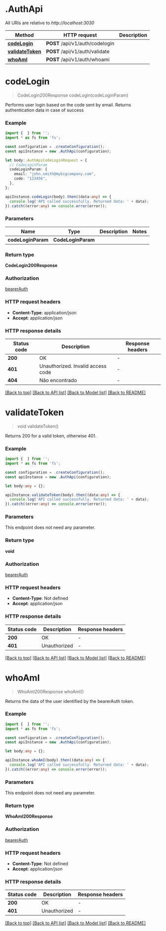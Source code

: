 # .AuthApi

All URIs are relative to *http://localhost:3030*

Method | HTTP request | Description
------------- | ------------- | -------------
[**codeLogin**](AuthApi.md#codeLogin) | **POST** /api/v1/auth/codelogin | 
[**validateToken**](AuthApi.md#validateToken) | **POST** /api/v1/auth/validate | 
[**whoAmI**](AuthApi.md#whoAmI) | **POST** /api/v1/auth/whoami | 


# **codeLogin**
> CodeLogin200Response codeLogin(codeLoginParam)

Performs user login based on the code sent by email. Returns authentication data in case of success

### Example


```typescript
import {  } from '';
import * as fs from 'fs';

const configuration = .createConfiguration();
const apiInstance = new .AuthApi(configuration);

let body:.AuthApiCodeLoginRequest = {
  // CodeLoginParam
  codeLoginParam: {
    email: "john.smith@mybigcompany.com",
    code: "123456",
  },
};

apiInstance.codeLogin(body).then((data:any) => {
  console.log('API called successfully. Returned data: ' + data);
}).catch((error:any) => console.error(error));
```


### Parameters

Name | Type | Description  | Notes
------------- | ------------- | ------------- | -------------
 **codeLoginParam** | **CodeLoginParam**|  |


### Return type

**CodeLogin200Response**

### Authorization

[bearerAuth](README.md#bearerAuth)

### HTTP request headers

 - **Content-Type**: application/json
 - **Accept**: application/json


### HTTP response details
| Status code | Description | Response headers |
|-------------|-------------|------------------|
**200** | OK |  -  |
**401** | Unauthorized. Invalid access code |  -  |
**404** | Não encontrado |  -  |

[[Back to top]](#) [[Back to API list]](README.md#documentation-for-api-endpoints) [[Back to Model list]](README.md#documentation-for-models) [[Back to README]](README.md)

# **validateToken**
> void validateToken()

Returns 200 for a valid token, otherwise 401.

### Example


```typescript
import {  } from '';
import * as fs from 'fs';

const configuration = .createConfiguration();
const apiInstance = new .AuthApi(configuration);

let body:any = {};

apiInstance.validateToken(body).then((data:any) => {
  console.log('API called successfully. Returned data: ' + data);
}).catch((error:any) => console.error(error));
```


### Parameters
This endpoint does not need any parameter.


### Return type

**void**

### Authorization

[bearerAuth](README.md#bearerAuth)

### HTTP request headers

 - **Content-Type**: Not defined
 - **Accept**: application/json


### HTTP response details
| Status code | Description | Response headers |
|-------------|-------------|------------------|
**200** | OK |  -  |
**401** | Unauthorized |  -  |

[[Back to top]](#) [[Back to API list]](README.md#documentation-for-api-endpoints) [[Back to Model list]](README.md#documentation-for-models) [[Back to README]](README.md)

# **whoAmI**
> WhoAmI200Response whoAmI()

Returns the data of the user identified by the bearerAuth token.

### Example


```typescript
import {  } from '';
import * as fs from 'fs';

const configuration = .createConfiguration();
const apiInstance = new .AuthApi(configuration);

let body:any = {};

apiInstance.whoAmI(body).then((data:any) => {
  console.log('API called successfully. Returned data: ' + data);
}).catch((error:any) => console.error(error));
```


### Parameters
This endpoint does not need any parameter.


### Return type

**WhoAmI200Response**

### Authorization

[bearerAuth](README.md#bearerAuth)

### HTTP request headers

 - **Content-Type**: Not defined
 - **Accept**: application/json


### HTTP response details
| Status code | Description | Response headers |
|-------------|-------------|------------------|
**200** | OK |  -  |
**401** | Unauthorized |  -  |

[[Back to top]](#) [[Back to API list]](README.md#documentation-for-api-endpoints) [[Back to Model list]](README.md#documentation-for-models) [[Back to README]](README.md)


